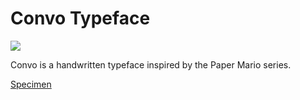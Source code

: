 # Convo Typeface

<div class="header-image">
    <img src="/thumbnails/convo.png">
</div>

Convo is a handwritten typeface inspired by the Paper Mario series.

<p class="links">
<a href="https://convo.design">Specimen</a>
</p>
